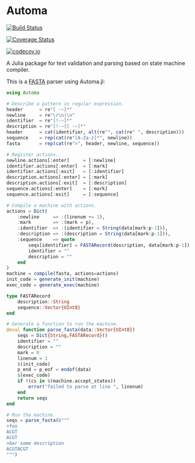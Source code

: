 # Automa

[![Build Status](https://travis-ci.org/bicycle1885/Automa.jl.svg?branch=master)](https://travis-ci.org/bicycle1885/Automa.jl)

[![Coverage Status](https://coveralls.io/repos/bicycle1885/Automa.jl/badge.svg?branch=master&service=github)](https://coveralls.io/github/bicycle1885/Automa.jl?branch=master)

[![codecov.io](http://codecov.io/github/bicycle1885/Automa.jl/coverage.svg?branch=master)](http://codecov.io/github/bicycle1885/Automa.jl?branch=master)

A Julia package for text validation and parsing based on state machine compiler.

This is a [FASTA](https://en.wikipedia.org/wiki/FASTA_format) parser using
Automa.jl:
```julia
using Automa

# Describe a pattern in regular expression.
header      = re"[ -~]*"
newline     = re"\r\n|\n"
identifier  = re"[!-~]*"
description = re"[!-~][ -~]*"
header      = cat(identifier, alt(re"", cat(re" ", description)))
sequence    = rep(cat(re"[A-Za-z]*", newline))
fasta       = rep(cat(re">", header, newline, sequence))

# Register actions.
newline.actions[:enter]     = [:newline]
identifier.actions[:enter]  = [:mark]
identifier.actions[:exit]   = [:identifier]
description.actions[:enter] = [:mark]
description.actions[:exit]  = [:description]
sequence.actions[:enter]    = [:mark]
sequence.actions[:exit]     = [:sequence]

# Compile a machine with actions.
actions = Dict(
    :newline     => :(linenum += 1),
    :mark        => :(mark = p),
    :identifier  => :(identifier = String(data[mark:p-1])),
    :description => :(description = String(data[mark:p-1])),
    :sequence    => quote
        seqs[identifier] = FASTARecord(description, data[mark:p-1])
        identifier = ""
        description = ""
    end
)
machine = compile(fasta, actions=actions)
init_code = generate_init(machine)
exec_code = generate_exec(machine)

type FASTARecord
    description::String
    sequence::Vector{UInt8}
end

# Generate a function to run the machine.
@eval function parse_fasta(data::Vector{UInt8})
    seqs = Dict{String,FASTARecord}()
    identifier = ""
    description = ""
    mark = 0
    linenum = 1
    $(init_code)
    p_end = p_eof = endof(data)
    $(exec_code)
    if !(cs in $(machine.accept_states))
        error("failed to parse at line ", linenum)
    end
    return seqs
end

# Run the machine.
seqs = parse_fasta(b"""
>foo
ACGT
ACGT
>bar some description
ACGTACGT
""")
```

